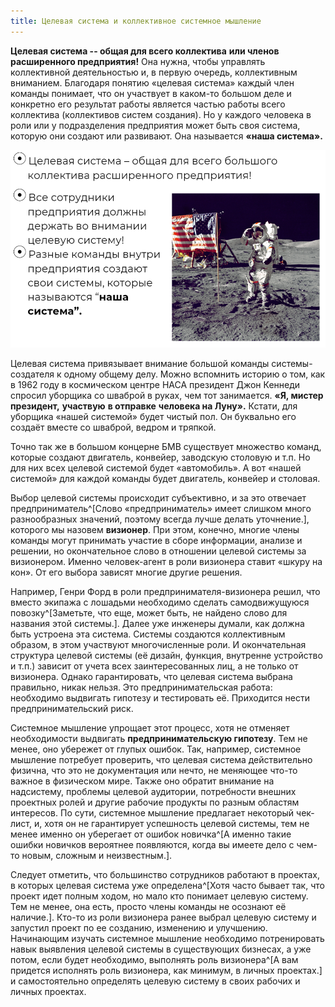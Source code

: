 ```yaml
---
title: Целевая система и коллективное системное мышление
---
```


**Целевая система -- общая для всего коллектива** **или членов
расширенного предприятия!** Она нужна, чтобы управлять коллективной
деятельностью и, в первую очередь, коллективным вниманием. Благодаря
понятию «целевая система» каждый член команды понимает, что он участвует
в каком-то большом деле и конкретно его результат работы является частью
работы всего коллектива (коллективов систем создания). Но у каждого
человека в роли или у подразделения предприятия может быть своя система,
которую они создают или развивают. Она называется **«наша система».**


![](03-target-system-and-collective-systems-thinking-19.png)


Целевая система привязывает внимание большой команды системы-создателя к
одному общему делу. Можно вспомнить историю о том, как в 1962 году в
космическом центре НАСА президент Джон Кеннеди спросил уборщика со
шваброй в руках, чем тот занимается. **«Я, мистер президент,**
**участвую** **в отправке** **человека на Луну».** Кстати, для уборщика
«нашей системой» будет чистый пол. Он буквально его создаёт вместе со
шваброй, ведром и тряпкой.

Точно так же в большом концерне БМВ существует множество команд, которые
создают двигатель, конвейер, заводскую столовую и т.п. Но для них всех
целевой системой будет «автомобиль». А вот «нашей системой» для каждой
команды будет двигатель, конвейер и столовая.

Выбор целевой системы происходит субъективно, и за это отвечает
предприниматель^[Слово «предприниматель» имеет слишком
много разнообразных значений, поэтому всегда лучше делать
уточнение.], которого мы назовем **визионер**. При этом,
конечно, многие члены команды могут принимать участие в сборе
информации, анализе и решении, но окончательное слово в отношении
целевой системы за визионером. Именно человек-агент в роли визионера
ставит «шкуру на кон». От его выбора зависят многие другие решения.

Например, Генри Форд в роли предпринимателя-визионера решил, что вместо
экипажа с лошадьми необходимо сделать самодвижущуюся
повозку^[Заметьте, что еще, может быть, не найдено слово
для названия этой системы.]. Далее уже инженеры думали,
как должна быть устроена эта система. Системы создаются коллективным
образом, в этом участвуют многочисленные роли. И окончательная структура
целевой системы (её дизайн, функция, внутренне устройство и т.п.)
зависит от учета всех заинтересованных лиц, а не только от визионера.
Однако гарантировать, что целевая система выбрана правильно, никак
нельзя. Это предпринимательская работа: необходимо выдвигать гипотезу и
тестировать её. Приходится нести предпринимательский риск.

Системное мышление упрощает этот процесс, хотя не отменяет необходимости
выдвигать **предпринимательскую гипотезу**. Тем не менее, оно убережет
от глупых ошибок. Так, например, системное мышление потребует проверить,
что целевая система действительно физична, что это не документация или
нечто, не меняющее что-то важное в физическом мире. Также оно обратит
внимание на надсистему, проблемы целевой аудитории, потребности внешних
проектных ролей и другие рабочие продукты по разным областям интересов.
По сути, системное мышление предлагает некоторый чек-лист, и, хотя он не
гарантирует успешность целевой системы, тем не менее именно он уберегает
от ошибок новичка^[А именно такие ошибки новичков
вероятнее появляются, когда вы имеете дело с чем-то новым, сложным и
неизвестным.].

Следует отметить, что большинство сотрудников работают в проектах, в
которых целевая система уже определена^[Хотя часто
бывает так, что проект идет полным ходом, но мало кто понимает целевую
систему. Тем не менее, она есть, просто члены команды не осознают её
наличие.]. Кто-то из роли визионера ранее выбрал целевую
систему и запустил проект по ее созданию, изменению и улучшению.
Начинающим изучать системное мышление необходимо потренировать навык
выявления целевой системы в существующих бизнесах, а уже потом, если
будет необходимо, выполнять роль визионера^[А вам
придется исполнять роль визионера, как минимум, в личных
проектах.] и самостоятельно определять целевую систему в
своих рабочих и личных проектах.
